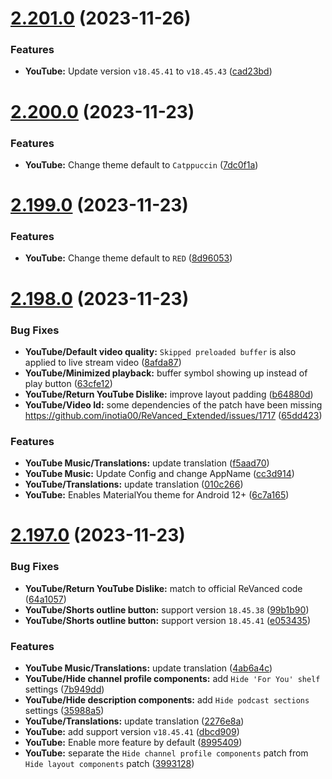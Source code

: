 # [2.201.0](https://github.com/Blawuken/revanced-patches/compare/v2.200.0...v2.201.0) (2023-11-26)


### Features

* **YouTube:** Update version `v18.45.41` to `v18.45.43` ([cad23bd](https://github.com/Blawuken/revanced-patches/commit/cad23bd07d11f2cf6837dc4eb930499f9603bdb6))

# [2.200.0](https://github.com/Blawuken/revanced-patches/compare/v2.199.0...v2.200.0) (2023-11-23)


### Features

* **YouTube:** Change theme default to `Catppuccin` ([7dc0f1a](https://github.com/Blawuken/revanced-patches/commit/7dc0f1a7f908000717b88f9bfc577705fe3b9f71))

# [2.199.0](https://github.com/Blawuken/revanced-patches/compare/v2.198.0...v2.199.0) (2023-11-23)


### Features

* **YouTube:** Change theme default to `RED` ([8d96053](https://github.com/Blawuken/revanced-patches/commit/8d9605363de1307707c24d7c31b10315c9bdb48c))

# [2.198.0](https://github.com/Blawuken/revanced-patches/compare/v2.197.0...v2.198.0) (2023-11-23)


### Bug Fixes

* **YouTube/Default video quality:** `Skipped preloaded buffer` is also applied to live stream video ([8afda87](https://github.com/Blawuken/revanced-patches/commit/8afda87835feeb88bc1e45d711ecbdce50bffb5e))
* **YouTube/Minimized playback:** buffer symbol showing up instead of play button ([63cfe12](https://github.com/Blawuken/revanced-patches/commit/63cfe1262a890a7d3956651895009778b4eaa49d))
* **YouTube/Return YouTube Dislike:** improve layout padding ([b64880d](https://github.com/Blawuken/revanced-patches/commit/b64880d1f7b68657d3010b368de1a135b6365d41))
* **YouTube/Video Id:** some dependencies of the patch have been missing https://github.com/inotia00/ReVanced_Extended/issues/1717 ([65dd423](https://github.com/Blawuken/revanced-patches/commit/65dd42329c24848c7ae4e3c912718814218edb0c))


### Features

* **YouTube Music/Translations:** update translation ([f5aad70](https://github.com/Blawuken/revanced-patches/commit/f5aad7054cfe31d1d07a912def1dac3bd2aef093))
* **YouTube Music:** Update Config and change AppName ([cc3d914](https://github.com/Blawuken/revanced-patches/commit/cc3d91418667b7fc89d4dfda6cedb5d45639acd3))
* **YouTube/Translations:** update translation ([010c266](https://github.com/Blawuken/revanced-patches/commit/010c2668095f8f3b1bc2f519d144d9badbff9993))
* **YouTube:** Enables MaterialYou theme for Android 12+ ([6c7a165](https://github.com/Blawuken/revanced-patches/commit/6c7a165aed7527a854166d7da546f3d05c49b335))

# [2.197.0](https://github.com/Blawuken/revanced-patches/compare/v2.196.4...v2.197.0) (2023-11-23)


### Bug Fixes

* **YouTube/Return YouTube Dislike:** match to official ReVanced code ([64a1057](https://github.com/Blawuken/revanced-patches/commit/64a105700913a125d233b6d5a4348c50c93d5bc3))
* **YouTube/Shorts outline button:** support version `18.45.38` ([99b1b90](https://github.com/Blawuken/revanced-patches/commit/99b1b90ba696051817fc217ddbb0576de696322e))
* **YouTube/Shorts outline button:** support version `18.45.41` ([e053435](https://github.com/Blawuken/revanced-patches/commit/e05343552c2e03aae7695b770e0cda10e680c862))


### Features

* **YouTube Music/Translations:** update translation ([4ab6a4c](https://github.com/Blawuken/revanced-patches/commit/4ab6a4c1a3046c31ebee5a8519b8930a9606a6bf))
* **YouTube/Hide channel profile components:** add `Hide 'For You' shelf` settings ([7b949dd](https://github.com/Blawuken/revanced-patches/commit/7b949dd765339af3d52c5e977e685cb1e3e2f88c))
* **YouTube/Hide description components:** add `Hide podcast sections` settings ([35988a5](https://github.com/Blawuken/revanced-patches/commit/35988a5500f547cbc520909ee43989e336389dd7))
* **YouTube/Translations:** update translation ([2276e8a](https://github.com/Blawuken/revanced-patches/commit/2276e8a4c62d6120d0ee033341c440baf704bcb2))
* **YouTube:** add support version `v18.45.41` ([dbcd909](https://github.com/Blawuken/revanced-patches/commit/dbcd9098e9b173086b0cc3941538d82466fcd889))
* **YouTube:** Enable more feature by default ([8995409](https://github.com/Blawuken/revanced-patches/commit/899540994cec075f7878159f385da9dcb8825733))
* **YouTube:** separate the `Hide channel profile components` patch from `Hide layout components` patch ([3993128](https://github.com/Blawuken/revanced-patches/commit/3993128405d52659299b81385646f6643aa4499b))
